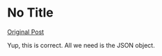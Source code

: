 # No Title

[Original Post](https://discourse.onlinedegree.iitm.ac.in/t/169029/251)

<p>Yup, this is correct. All we need is the JSON object.</p>